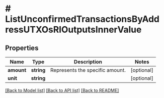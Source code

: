 # # ListUnconfirmedTransactionsByAddressUTXOsRIOutputsInnerValue

## Properties

Name | Type | Description | Notes
------------ | ------------- | ------------- | -------------
**amount** | **string** | Represents the specific amount. | [optional]
**unit** | **string** |  | [optional]

[[Back to Model list]](../../README.md#models) [[Back to API list]](../../README.md#endpoints) [[Back to README]](../../README.md)
